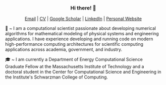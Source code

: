 <div align=center>

### Hi there! 👋
  
[Email](mailto:emlyjwllms@gmail.com) | [CV](https://emlyjwllms.github.io/EJW_CV.pdf) | [Google Scholar](https://scholar.google.com/citations?user=YVWR1kIAAAAJ&hl=en) | [LinkedIn](https://www.linkedin.com/in/emlyjwllms/) | [Personal Website](https://emlyjwllms.github.io)
  
</div>

💬 ~ I am a computational scientist passionate about developing numerical algorithms for mathematical modeling of physical systems and engineering applications. I have experience developing and running code on modern high-performance computing architectures for scientific computing applications across academia, government, and industry.

🎓 ~ I am currently a Department of Energy Computational Science Graduate Fellow at the Massachusetts Institute of Technology and a doctoral student in the Center for Computational Science and Engineering in the Institute's Schwarzman College of Computing.

<!--
**emlyjwllms/emlyjwllms** is a ✨ _special_ ✨ repository because its `README.md` (this file) appears on your GitHub profile.

Here are some ideas to get you started:

- 🔭 I’m currently working on ...
- 🌱 I’m currently learning ...
- 👯 I’m looking to collaborate on ...
- 🤔 I’m looking for help with ...
- 💬 Ask me about ...
- 📫 How to reach me: ...
- 😄 Pronouns: ...
- ⚡ Fun fact: ...
-->
